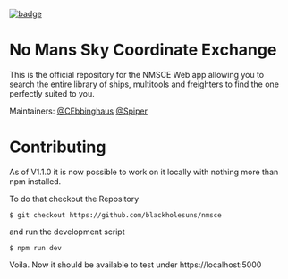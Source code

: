 [![badge](https://badgen.net/badge/Try%20it/Online/green?icon=visualstudio)](https://vscode.dev/github/blackholesuns/nmsce)

# No Mans Sky Coordinate Exchange

This is the official repository for the NMSCE Web app allowing you to search the entire library of ships, multitools and freighters to find the one perfectly suited to you.

Maintainers: [@CEbbinghaus](https://github.com/CEbbinghaus) [@Spiper](https://github.com/spip01)

# Contributing
As of V1.1.0 it is now possible to work on it locally with nothing more than npm installed. 

To do that checkout the Repository
```
$ git checkout https://github.com/blackholesuns/nmsce
```
and run the development script
```
$ npm run dev
```
Voila. Now it should be available to test under https://localhost:5000



